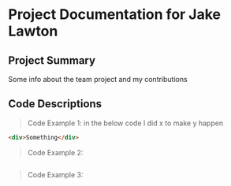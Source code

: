 # Project Documentation for Jake Lawton

## Project Summary
Some info about the team project and my contributions
## Code Descriptions
> Code Example 1: in the below code I did x to make y happen
```html
<div>Something</div>
```
> Code Example 2:
```html

```
> Code Example 3:
```css

```
